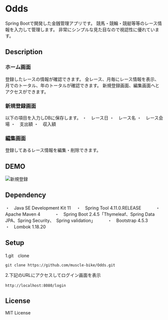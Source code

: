 # Odds
Spring Bootで開発した金銭管理アプリです。
競馬・競輪・競艇等等のレース情報を入力して管理します。
非常にシンプルな見た目なので視認性に優れています。
## Description
### ホーム画面
登録したレースの情報が確認できます。
全レース、月毎にレース情報を表示、月でのトータル、年のトータルが確認できます。
新規登録画面、編集画面へとアクセスができます。　　
### 新規登録画面
以下の項目を入力しDBに保存します。
・　レース日
・　レース名
・　レース会場
・　支出額
・　収入額　　
### 編集画面
登録してあるレース情報を編集・削除できます。
## DEMO
![新規登録](https://user-images.githubusercontent.com/83861906/137480079-74b82beb-7089-430e-bfce-7fc1d7067ce2.gif)
## Dependency
・　Java SE Development Kit 11　
・　Spring Tool 4.11.0.RELEASE　　　
・　Apache Maven 4　　　
・　Spring Boot 2.4.5「Thymeleaf、Spring Data JPA、Spring Security、　Spring validation」　　　
・　Bootstrap 4.5.3　　　
・　Lombok 1.18.20　
## Setup
1.git　clone
```
git clone https://github.com/muscle-bike/Odds.git
```
2.下記のURLにアクセスしてログイン画面を表示
```
http://localhost:8080/login　
```
## License
MIT License